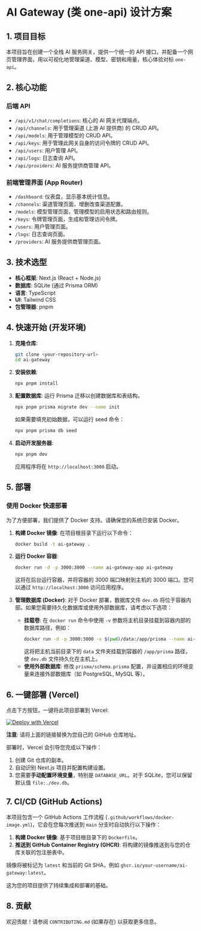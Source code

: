 # AI Gateway (类 one-api) 设计方案

## 1. 项目目标

本项目旨在创建一个全栈 AI 服务网关，提供一个统一的 API 接口，并配备一个网页管理界面，用以可视化地管理渠道、模型、密钥和用量，核心体验对标 `one-api`。

## 2. 核心功能

### 后端 API

- `/api/v1/chat/completions`: 核心的 AI 网关代理端点。
- `/api/channels`: 用于管理渠道 (上游 AI 提供商) 的 CRUD API。
- `/api/models`: 用于管理模型的 CRUD API。
- `/api/keys`: 用于管理此网关自身的访问令牌的 CRUD API。
- `/api/users`: 用户管理 API。
- `/api/logs`: 日志查询 API。
- `/api/providers`: AI 服务提供商管理 API。

### 前端管理界面 (App Router)

- `/dashboard`: 仪表盘，显示基本统计信息。
- `/channels`: 渠道管理页面，增删改查渠道配置。
- `/models`: 模型管理页面，管理模型的启用状态和路由规则。
- `/keys`: 令牌管理页面，生成和管理访问令牌。
- `/users`: 用户管理页面。
- `/logs`: 日志查询页面。
- `/providers`: AI 服务提供商管理页面。

## 3. 技术选型

- **核心框架**: Next.js (React + Node.js)
- **数据库**: SQLite (通过 Prisma ORM)
- **语言**: TypeScript
- **UI**: Tailwind CSS
- **包管理器**: pnpm

## 4. 快速开始 (开发环境)

1.  **克隆仓库**:
    ```bash
    git clone <your-repository-url>
    cd ai-gateway
    ```

2.  **安装依赖**:
    ```bash
    npx pnpm install
    ```

3.  **配置数据库**:
    运行 Prisma 迁移以创建数据库和表结构。
    ```bash
    npx pnpm prisma migrate dev --name init
    ```
    如果需要填充初始数据，可以运行 seed 命令：
    ```bash
    npx pnpm prisma db seed
    ```

4.  **启动开发服务器**:
    ```bash
    npx pnpm dev
    ```
    应用程序将在 `http://localhost:3000` 启动。

## 5. 部署

### 使用 Docker 快速部署

为了方便部署，我们提供了 Docker 支持。请确保您的系统已安装 Docker。

1.  **构建 Docker 镜像**:
    在项目根目录下运行以下命令：
    ```bash
    docker build -t ai-gateway .
    ```

2.  **运行 Docker 容器**:
    ```bash
    docker run -d -p 3000:3000 --name ai-gateway-app ai-gateway
    ```
    这将在后台运行容器，并将容器的 3000 端口映射到主机的 3000 端口。您可以通过 `http://localhost:3000` 访问应用程序。

3.  **管理数据库 (Docker)**:
    对于 Docker 部署，数据库文件 `dev.db` 将位于容器内部。如果您需要持久化数据库或使用外部数据库，请考虑以下选项：
    -   **挂载卷**: 在 `docker run` 命令中使用 `-v` 参数将主机目录挂载到容器内部的数据库路径，例如：
        ```bash
        docker run -d -p 3000:3000 -v $(pwd)/data:/app/prisma --name ai-gateway-app ai-gateway
        ```
        这将把主机当前目录下的 `data` 文件夹挂载到容器的 `/app/prisma` 路径，使 `dev.db` 文件持久化在主机上。
    -   **使用外部数据库**: 修改 `prisma/schema.prisma` 配置，并设置相应的环境变量来连接外部数据库（如 PostgreSQL, MySQL 等）。

## 6. 一键部署 (Vercel)

点击下方按钮，一键将此项目部署到 Vercel:

[![Deploy with Vercel](https://vercel.com/button)](https://vercel.com/new/clone?repository-url=https%3A%2F%2Fgithub.com%2F<YOUR_GITHUB_USERNAME>%2F<YOUR_REPO_NAME>)

**注意**: 请将上面的链接替换为您自己的 GitHub 仓库地址。

部署时，Vercel 会引导您完成以下操作：
1.  创建 Git 仓库的副本。
2.  自动识别 Next.js 项目并配置构建设置。
3.  您需要**手动配置环境变量**，特别是 `DATABASE_URL`。对于 SQLite，您可以保留默认值 `file:./dev.db`。

## 7. CI/CD (GitHub Actions)

本项目包含一个 GitHub Actions 工作流程 (`.github/workflows/docker-image.yml`)，它会在您每次推送到 `main` 分支时自动执行以下操作：

1.  **构建 Docker 镜像**: 基于项目根目录下的 `Dockerfile`。
2.  **推送到 GitHub Container Registry (GHCR)**: 将构建的镜像推送到与您的仓库关联的包注册表中。

镜像将被标记为 `latest` 和当前的 Git SHA，例如 `ghcr.io/your-username/ai-gateway:latest`。

这为您的项目提供了持续集成和部署的基础。

## 8. 贡献

欢迎贡献！请参阅 `CONTRIBUTING.md` (如果存在) 以获取更多信息。